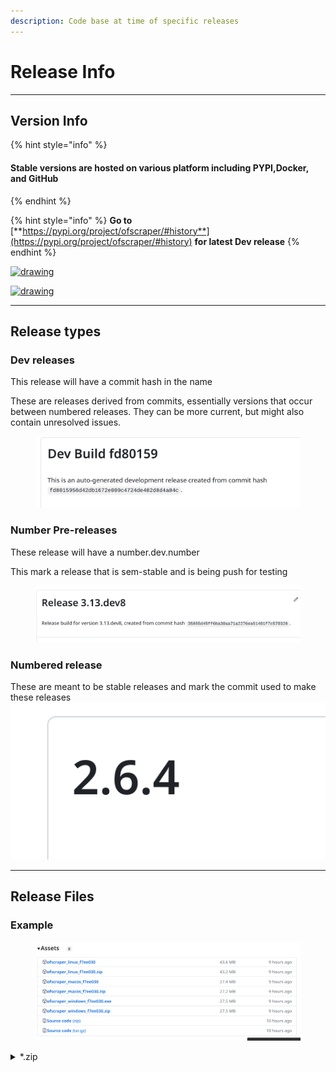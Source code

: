 ```yaml
---
description: Code base at time of specific releases
---
```


# Release Info

***

## Version Info

{% hint style="info" %}
#### Stable versions are hosted on various platform including PYPI,Docker, and GitHub
{% endhint %}

{% hint style="info" %}
**Go to** [**https://pypi.org/project/ofscraper/#history**](https://pypi.org/project/ofscraper/#history) **for latest Dev release**
{% endhint %}

[![drawing](https://img.shields.io/pypi/v/ofscraper.svg?color=dark_green\&label=Stable-Release)](https://pypi.org/project/ofscraper/)

[![drawing](https://img.shields.io/badge/Pre--Release-v3.70.dev-dark_green.svg)](https://pypi.org/project/ofscraper/3.7.0.dev0/)



***

## Release types

### Dev releases

This release will have a commit hash in the name

These are releases derived from commits, essentially versions that occur between numbered releases. They can be more current, but might also contain unresolved issues.

<figure><img src="../.gitbook/assets/image.png" alt=""><figcaption></figcaption></figure>

### **Number Pre-releases**



These release will have a number.dev.number

This mark a release that is sem-stable and is being push for testing

<figure><img src="../.gitbook/assets/image (2).png" alt=""><figcaption></figcaption></figure>



### **Numbered release**

These are meant to be stable releases and mark the commit used to make these releases\
![](<../.gitbook/assets/image (29).png>)



***

## Release Files

### Example

<figure><img src="../.gitbook/assets/image (28).png" alt=""><figcaption></figcaption></figure>

<details>

<summary>*.zip</summary>

You can unzip these files, and the resulting folder can be used to run the script by utilizing the file starting with 'ofscraper\_' in your terminal program.&#x20;

The distinction from other releases is that startup might be slightly faster with a zip or directory since a temporary folder isn't generated each time the script begins.\
\
**Example**

![](<../.gitbook/assets/image (7).png>)

![](<../.gitbook/assets/image (8).png>)



</details>







